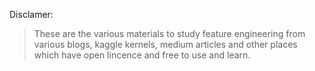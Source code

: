 Disclamer:
> These are the various materials to study feature engineering from various blogs, kaggle kernels, medium articles and other 
  places which have open lincence and free to use and learn.
